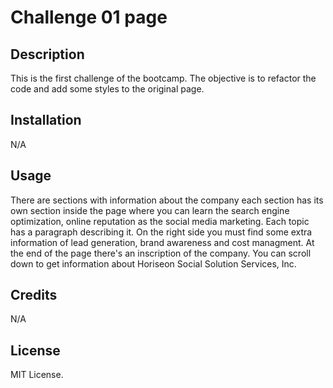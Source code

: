 # Challenge 01 page

## Description

This is the first challenge of the bootcamp. The objective is to refactor the code and add some styles to the original page. 

## Installation

N/A

## Usage

There are sections with information about the company each section has its own section inside the page where you can learn the search engine optimization, online reputation as the social media marketing. Each topic has a paragraph describing it. On the right side you must find some extra information of lead generation, brand awareness and cost managment. At the end of the page there's an inscription of the company. You can scroll down to get information about Horiseon Social Solution Services, Inc.

## Credits

N/A

## License

MIT License.
